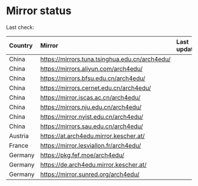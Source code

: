<script src="./time.js"></script>
# Mirror status
Last check: <script type="text/javascript">localize(1720196650.063371);</script>

|Country|Mirror|Last update|
|:------|:-----|:----------|
|China|https://mirrors.tuna.tsinghua.edu.cn/arch4edu/|<script type="text/javascript">localize(1720161343);</script>|
|China|https://mirrors.aliyun.com/arch4edu/|<script type="text/javascript">localize(1720161343);</script>|
|China|https://mirrors.bfsu.edu.cn/arch4edu/|<script type="text/javascript">localize(1720161343);</script>|
|China|https://mirrors.cernet.edu.cn/arch4edu/|<script type="text/javascript">localize(1720161343);</script>|
|China|https://mirror.iscas.ac.cn/arch4edu/|<script type="text/javascript">localize(1720161343);</script>|
|China|https://mirrors.nju.edu.cn/arch4edu/|<script type="text/javascript">localize(1720075066);</script>|
|China|https://mirror.nyist.edu.cn/arch4edu/|<script type="text/javascript">localize(1720161343);</script>|
|China|https://mirrors.sau.edu.cn/arch4edu/|<script type="text/javascript">localize(1720161343);</script>|
|Austria|https://at.arch4edu.mirror.kescher.at/|<script type="text/javascript">localize(1720161343);</script>|
|France|https://mirror.lesviallon.fr/arch4edu/|<script type="text/javascript">localize(1720161343);</script>|
|Germany|https://pkg.fef.moe/arch4edu/|<script type="text/javascript">localize(1720161343);</script>|
|Germany|https://de.arch4edu.mirror.kescher.at/|<script type="text/javascript">localize(1720161343);</script>|
|Germany|https://mirror.sunred.org/arch4edu/|<script type="text/javascript">localize(1720161343);</script>|

<script src="./tablefilter/tablefilter.js"></script>
<script src="./table.js"></script>